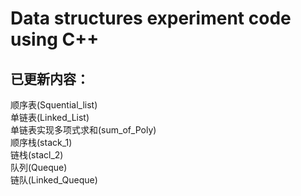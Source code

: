 # Data structures experiment code using C++
## 已更新内容：
顺序表(Squential_list)  
单链表(Linked_List)  
单链表实现多项式求和(sum_of_Poly)  
顺序栈(stack_1)  
链栈(stacl_2)  
队列(Queque)    
链队(Linked_Queque)
